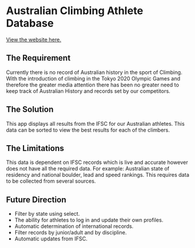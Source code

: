 # Australian Climbing Athlete Database

[View the website here.](https://australian-athletes.herokuapp.com/)

## The Requirement
Currently there is no record of Australian history in the sport of Climbing.  With the introduction of climbing in the Tokyo 2020 Olympic Games and therefore the greater media attention there has been no greater need to keep track of Australian History and records set by our competitors.  

## The Solution
This app displays all results from the IFSC for our Australian athletes.  This data can be sorted to view the best results for each of the climbers.

## The Limitations
This data is dependent on IFSC records which is live and accurate however does not have all the required data.  For example: Australian state of residency and national boulder, lead and speed rankings.  This requires data to be collected from several sources.

## Future Direction
- Filter by state using select.
- The ability for athletes to log in and update their own profiles.
- Automatic determination of international records.
- Filter records by junior/adult and by discipline.
- Automatic updates from IFSC.
